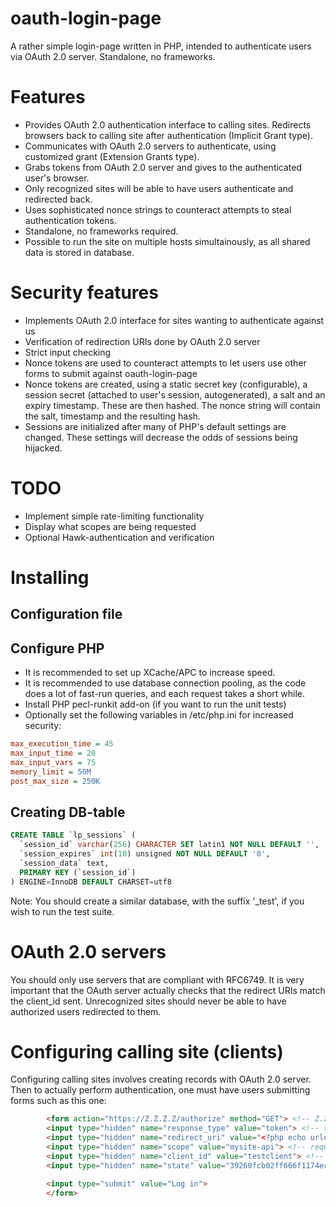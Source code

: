 # oauth-login-page

A rather simple login-page written in PHP, intended to authenticate users via OAuth 2.0 server. Standalone, no frameworks. 

# Features
- Provides OAuth 2.0 authentication interface to calling sites. Redirects browsers back to calling site after authentication (Implicit Grant type).
- Communicates with OAuth 2.0 servers to authenticate, using customized grant (Extension Grants type).
- Grabs tokens from OAuth 2.0 server and gives to the authenticated user's browser.
- Only recognized sites will be able to have users authenticate and redirected back.
- Uses sophisticated nonce strings to counteract attempts to steal authentication tokens.
- Standalone, no frameworks required.
- Possible to run the site on multiple hosts simultainously, as all shared data is stored in database.

# Security features
- Implements OAuth 2.0 interface for sites wanting to authenticate against us
- Verification of redirection URIs done by OAuth 2.0 server
- Strict input checking
- Nonce tokens are used to counteract attempts to let users use other forms to submit against oauth-login-page
- Nonce tokens are created, using a static secret key (configurable), a session secret (attached to user's session, autogenerated), a salt and an expiry timestamp. These are then hashed. The nonce string will contain the salt, timestamp and the resulting hash.
- Sessions are initialized after many of PHP's default settings are changed. These settings will decrease the odds of sessions being hijacked.

# TODO
- Implement simple rate-limiting functionality
- Display what scopes are being requested
- Optional Hawk-authentication and verification

# Installing 

## Configuration file

## Configure PHP
- It is recommended to set up XCache/APC to increase speed.
- It is recommended to use database connection pooling, as the code does a lot of fast-run queries, and each request takes a short while.
- Install PHP pecl-runkit add-on (if you want to run the unit tests)
- Optionally set the following variables in /etc/php.ini for increased security:

```ini
max_execution_time = 45
max_input_time = 20
max_input_vars = 75
memory_limit = 50M
post_max_size = 250K
```

## Creating DB-table

```sql
CREATE TABLE `lp_sessions` (
  `session_id` varchar(256) CHARACTER SET latin1 NOT NULL DEFAULT '',
  `session_expires` int(10) unsigned NOT NULL DEFAULT '0',
  `session_data` text,
  PRIMARY KEY (`session_id`)
) ENGINE=InnoDB DEFAULT CHARSET=utf8
```

Note: You should create a similar database, with the suffix '_test', if you wish to run the test suite. 

# OAuth 2.0 servers

You should only use servers that are compliant with RFC6749. It is very important that the OAuth server actually checks that the redirect URIs match the client_id sent. Unrecognized sites should never be able to have authorized users redirected to them.

# Configuring calling site (clients)

Configuring calling sites involves creating records with OAuth 2.0 server. Then to actually perform authentication, one must have users submitting forms such as this one:

```html
        <form action="https://Z.Z.Z.Z/authorize" method="GET"> <!-- Z.Z.Z.Z is path to where this package is deployed -->
        <input type="hidden" name="response_type" value="token"> <!-- type of response; always "token" -->
        <input type="hidden" name="redirect_uri" value="<?php echo urlencode("https://Y.Y.Y.Y/redirect.php"); ?>"> <!-- redirect URI - i.e. URI to the site requesting access -->
        <input type="hidden" name="scope" value="mysite-api"> <!-- requested scope -->
        <input type="hidden" name="client_id" value="testclient"> <!-- client_id -->
        <input type="hidden" name="state" value="39260fcb02ff666f1174ec364950e3c769ea4cc9339526bfd255791f533b1b92"> <!-- unique hash -->

        <input type="submit" value="Log in">
        </form>
```





